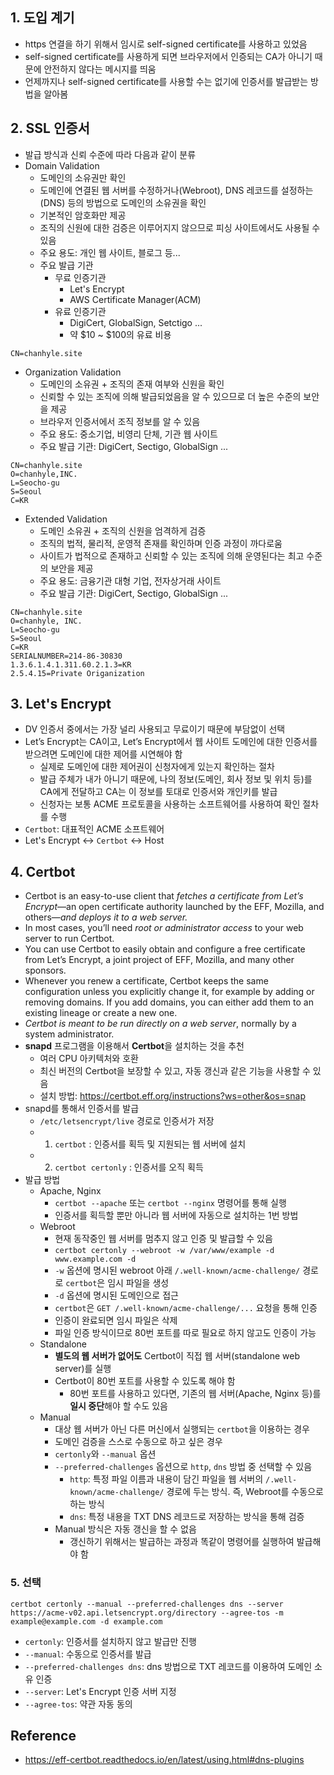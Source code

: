 ## 1. 도입 계기

- https 연결을 하기 위해서 임시로 self-signed certificate를 사용하고 있었음
- self-signed certificate를 사용하게 되면 브라우저에서 인증되는 CA가 아니기 때문에 안전하지 않다는 메시지를 띄움
- 언제까지나 self-signed certificate를 사용할 수는 없기에 인증서를 발급받는 방법을 알아봄

## 2. SSL 인증서

- 발급 방식과 신뢰 수준에 따라 다음과 같이 분류
- Domain Validation
	- 도메인의 소유권만 확인
	- 도메인에 연결된 웹 서버를 수정하거나(Webroot), DNS 레코드를 설정하는(DNS) 등의 방법으로 도메인의 소유권을 확인
	- 기본적인 암호화만 제공
	- 조직의 신원에 대한 검증은 이루어지지 않으므로 피싱 사이트에서도 사용될 수 있음
	- 주요 용도: 개인 웹 사이트, 블로그 등...
	- 주요 발급 기관
		- 무료 인증기관
			- Let's Encrypt
			- AWS Certificate Manager(ACM)
		- 유료 인증기관
			- DigiCert, GlobalSign, Setctigo ...
			- 약 $10 ~ $100의 유료 비용

```
CN=chanhyle.site
```

- Organization Validation
	- 도메인의 소유권 + 조직의 존재 여부와 신원을 확인
	- 신뢰할 수 있는 조직에 의해 발급되었음을 알 수 있으므로 더 높은 수준의 보안을 제공
	- 브라우저 인증서에서 조직 정보를 알 수 있음
	- 주요 용도: 중소기업, 비영리 단체, 기관 웹 사이트
	- 주요 발급 기관: DigiCert, Sectigo, GlobalSign ...

```
CN=chanhyle.site
O=chanhyle,INC.
L=Seocho-gu
S=Seoul
C=KR
```

- Extended Validation
	- 도메인 소유권 + 조직의 신원을 엄격하게 검증
	- 조직의 법적, 물리적, 운영적 존재를 확인하며 인증 과정이 까다로움
	- 사이트가 법적으로 존재하고 신뢰할 수 있는 조직에 의해 운영된다는 최고 수준의 보안을 제공
	- 주요 용도: 금융기관 대형 기업, 전자상거래 사이트
	- 주요 발급 기관: DigiCert, Sectigo, GlobalSign ...

```
CN=chanhyle.site
O=chanhyle, INC.
L=Seocho-gu
S=Seoul
C=KR
SERIALNUMBER=214-86-30830
1.3.6.1.4.1.311.60.2.1.3=KR
2.5.4.15=Private Origanization
```

## 3. Let's Encrypt

- DV 인증서 중에서는 가장 널리 사용되고 무료이기 때문에 부담없이 선택
- Let’s Encrypt는 CA이고, Let’s Encrypt에서 웹 사이트 도메인에 대한 인증서를 받으려면 도메인에 대한 제어를 시연해야 함
	- 실제로 도메인에 대한 제어권이 신청자에게 있는지 확인하는 절차
	- 발급 주체가 내가 아니기 때문에, 나의 정보(도메인, 회사 정보 및 위치 등)를 CA에게 전달하고 CA는 이 정보를 토대로 인증서와 개인키를 발급
	- 신청자는 보통 ACME 프로토콜을 사용하는 소프트웨어를 사용하여 확인 절차를 수행
- `Certbot`: 대표적인 ACME 소프트웨어
- Let's Encrypt <-> `Certbot` <-> Host

## 4. Certbot

- Certbot is an easy-to-use client that _fetches a certificate from Let’s Encrypt_—an open certificate authority launched by the EFF, Mozilla, and others—_and deploys it to a web server._
- In most cases, you’ll need _root or administrator access_ to your web server to run Certbot.
- You can use Certbot to easily obtain and configure a free certificate from Let’s Encrypt, a joint project of EFF, Mozilla, and many other sponsors.
- Whenever you renew a certificate, Certbot keeps the same configuration unless you explicitly change it, for example by adding or removing domains. If you add domains, you can either add them to an existing lineage or create a new one.
- _Certbot is meant to be run directly on a web server_, normally by a system administrator.
- **snapd** 프로그램을 이용해서 **Certbot**을 설치하는 것을 추천
	- 여러 CPU 아키텍처와 호환
	- 최신 버전의 Certbot을 보장할 수 있고, 자동 갱신과 같은 기능을 사용할 수 있음
	- 설치 방법: https://certbot.eff.org/instructions?ws=other&os=snap
- snapd를 통해서 인증서를 발급
	- `/etc/letsencrypt/live` 경로로 인증서가 저장
	- 1. `certbot` : 인증서를 획득 및 지원되는 웹 서버에 설치
	- 2. `certbot certonly` : 인증서를 오직 획득
- 발급 방법
	- Apache, Nginx
		- `certbot --apache` 또는 `certbot --nginx` 명령어를 통해 실행
		- 인증서를 획득할 뿐만 아니라 웹 서버에 자동으로 설치하는 1번 방법
	- Webroot
		- 현재 동작중인 웹 서버를 멈추지 않고 인증 및 발급할 수 있음
		- `certbot certonly --webroot -w /var/www/example -d www.example.com -d`
		- `-w` 옵션에 명시된 webroot 아래 `/.well-known/acme-challenge/` 경로로 `certbot`은 임시 파일을 생성
		- `-d` 옵션에 명시된 도메인으로 접근
		- `certbot`은 `GET /.well-known/acme-challenge/...` 요청을 통해 인증
		- 인증이 완료되면 임시 파일은 삭제
		- 파일 인증 방식이므로 80번 포트를 따로 필요로 하지 않고도 인증이 가능
	- Standalone
		- **별도의 웹 서버가 없어도** Certbot이 직접 웹 서버(standalone web server)를 실행
		- Certbot이 80번 포트를 사용할 수 있도록 해야 함
			- 80번 포트를 사용하고 있다면, 기존의 웹 서버(Apache, Nginx 등)를 **일시 중단**해야 할 수도 있음
	- Manual
		- 대상 웹 서버가 아닌 다른 머신에서 실행되는 `certbot`을 이용하는 경우
		- 도메인 검증을 스스로 수동으로 하고 싶은 경우
		- `certonly`와 `--manual` 옵션
		- `--preferred-challenges` 옵션으로 `http`, `dns` 방법 중 선택할 수 있음
			- `http`: 특정 파일 이름과 내용이 담긴 파일을 웹 서버의 `/.well-known/acme-challenge/` 경로에 두는 방식. 즉, Webroot를 수동으로 하는 방식
			- `dns`: 특정 내용을 TXT DNS 레코드로 저장하는 방식을 통해 검증
		- Manual 방식은 자동 갱신을 할 수 없음
			- 갱신하기 위해서는 발급하는 과정과 똑같이 명령어를 실행하여 발급해야 함

### 5. 선택

```shell
certbot certonly --manual --preferred-challenges dns --server https://acme-v02.api.letsencrypt.org/directory --agree-tos -m example@example.com -d example.com
```

- `certonly`: 인증서를 설치하지 않고 발급만 진행
- `--manual`: 수동으로 인증서를 발급
- `--preferred-challenges dns`: dns 방법으로 TXT 레코드를 이용하여 도메인 소유 인증
- `--server`: Let's Encrypt 인증 서버 지정
- `--agree-tos`: 약관 자동 동의

## Reference
- https://eff-certbot.readthedocs.io/en/latest/using.html#dns-plugins